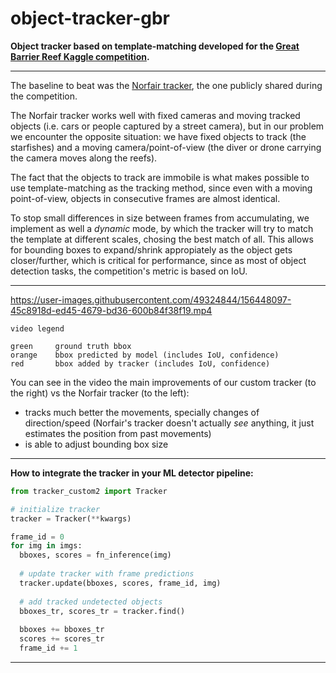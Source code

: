 # object-tracker-gbr

**Object tracker based on template-matching developed for the [Great Barrier Reef Kaggle competition](https://www.kaggle.com/c/tensorflow-great-barrier-reef/).**

---

The baseline to beat was the [Norfair tracker](https://github.com/tryolabs/norfair), the one publicly shared during the competition.

The Norfair tracker works well with fixed cameras and moving tracked objects (i.e. cars or people captured by a street camera), but in our problem we encounter the opposite situation: we have fixed objects to track (the starfishes) and a moving camera/point-of-view (the diver or drone carrying the camera moves along the reefs).

The fact that the objects to track are immobile is what makes possible to use template-matching as the tracking method, since even with a moving point-of-view, objects in consecutive frames are almost identical.

To stop small differences in size between frames from accumulating, we implement as well a *dynamic* mode, by which the tracker will try to match the template at different scales, chosing the best match of all. This allows for bounding boxes to expand/shrink appropiately as the object gets closer/further, which is critical for performance, since as most of object detection tasks, the competition's metric is based on IoU.

---

https://user-images.githubusercontent.com/49324844/156448097-45c8918d-ed45-4679-bd36-600b84f38f19.mp4

```
video legend

green     ground truth bbox
orange    bbox predicted by model (includes IoU, confidence)
red       bbox added by tracker (includes IoU, confidence)
```

You can see in the video the main improvements of our custom tracker (to the right) vs the Norfair tracker (to the left):
- tracks much better the movements, specially changes of direction/speed (Norfair's tracker doesn't actually *see* anything, it just estimates the position from past movements)
- is able to adjust bounding box size

---

**How to integrate the tracker in your ML detector pipeline:**
```python
from tracker_custom2 import Tracker

# initialize tracker
tracker = Tracker(**kwargs)

frame_id = 0
for img in imgs:
  bboxes, scores = fn_inference(img)
  
  # update tracker with frame predictions
  tracker.update(bboxes, scores, frame_id, img)
  
  # add tracked undetected objects
  bboxes_tr, scores_tr = tracker.find()
  
  bboxes += bboxes_tr
  scores += scores_tr
  frame_id += 1
```

---

